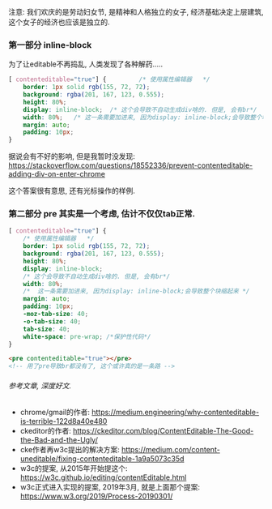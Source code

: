 注意: 我们欢庆的是劳动妇女节, 是精神和人格独立的女子, 经济基础决定上层建筑, 这个女子的经济也应该是独立的.

### 第一部分 inline-block

为了让editable不再捣乱, 人类发现了各种解药…..

```css
[ contenteditable="true"] {			/* 使用属性编辑器	 */
    border: 1px solid rgb(155, 72, 72);
    background: rgba(201, 167, 123, 0.555);
    height: 80%;
    display: inline-block;	/* 这个会导致不自动生成div啥的. 但是, 会有br*/
    width: 80%;   /* 这一条需要加进来, 因为display: inline-block;会导致整个块缩起来 */
    margin: auto;
    padding: 10px;
}
```

据说会有不好的影响, 但是我暂时没发现: https://stackoverflow.com/questions/18552336/prevent-contenteditable-adding-div-on-enter-chrome

这个答案很有意思, 还有光标操作的样例.

### 第二部分 pre 其实是一个考虑, 估计不仅仅tab正常. 

```css
[ contenteditable="true"] {
    /* 使用属性编辑器	 */
    border: 1px solid rgb(155, 72, 72);
    background: rgba(201, 167, 123, 0.555);
    height: 80%;
    display: inline-block;
    /* 这个会导致不自动生成div啥的. 但是, 会有br*/
    width: 80%;
    /*  这一条需要加进来, 因为display: inline-block;会导致整个块缩起来 */
    margin: auto;
    padding: 10px;
    -moz-tab-size: 40;
    -o-tab-size: 40;
    tab-size: 40;
    white-space: pre-wrap; /*保护性代码*/
}
```

```html
<pre contenteditable="true"></pre> 
<!-- 用了pre导致br都没有了, 这个或许真的是一条路 -->
```

###### 参考文章, 深度好文.

- chrome/gmail的作者: https://medium.engineering/why-contenteditable-is-terrible-122d8a40e480
- ckeditor的作者: https://ckeditor.com/blog/ContentEditable-The-Good-the-Bad-and-the-Ugly/
- cke作者再w3c提出的解决方案: https://medium.com/content-uneditable/fixing-contenteditable-1a9a5073c35d
- w3c的提案, 从2015年开始提这个: https://w3c.github.io/editing/contentEditable.html
- w3c正式进入实现的提案, 2019年3月, 就是上面那个提案:  https://www.w3.org/2019/Process-20190301/

